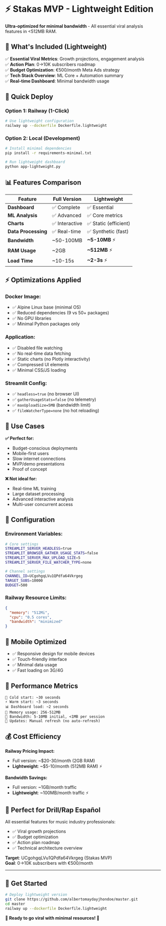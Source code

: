 # ⚡ Stakas MVP - Lightweight Edition

**Ultra-optimized for minimal bandwidth** - All essential viral analysis features in <512MB RAM.

## 🎯 **What's Included (Lightweight)**

✅ **Essential Viral Metrics**: Growth projections, engagement analysis  
✅ **Action Plan**: 0→10K subscribers roadmap  
✅ **Budget Optimization**: €500/month Meta Ads strategy  
✅ **Tech Stack Overview**: ML Core + Automation summary  
✅ **Real-time Dashboard**: Minimal bandwidth usage  

## 🚀 **Quick Deploy**

### **Option 1: Railway (1-Click)**
```bash
# Use lightweight configuration
railway up --dockerfile Dockerfile.lightweight
```

### **Option 2: Local (Development)**
```bash
# Install minimal dependencies
pip install -r requirements-minimal.txt

# Run lightweight dashboard
python app-lightweight.py
```

## 📊 **Features Comparison**

| Feature | Full Version | Lightweight |
|---------|-------------|-------------|
| **Dashboard** | ✅ Complete | ✅ Essential |
| **ML Analysis** | ✅ Advanced | ✅ Core metrics |
| **Charts** | ✅ Interactive | ✅ Static (efficient) |
| **Data Processing** | ✅ Real-time | ✅ Synthetic (fast) |
| **Bandwidth** | ~50-100MB | **~5-10MB** ⚡ |
| **RAM Usage** | ~2GB | **~512MB** ⚡ |
| **Load Time** | ~10-15s | **~2-3s** ⚡ |

## ⚡ **Optimizations Applied**

### **Docker Image:**
- ✅ Alpine Linux base (minimal OS)
- ✅ Reduced dependencies (9 vs 50+ packages)
- ✅ No GPU libraries
- ✅ Minimal Python packages only

### **Application:**
- ✅ Disabled file watching
- ✅ No real-time data fetching  
- ✅ Static charts (no Plotly interactivity)
- ✅ Compressed UI elements
- ✅ Minimal CSS/JS loading

### **Streamlit Config:**
- ✅ `headless=true` (no browser UI)
- ✅ `gatherUsageStats=false` (no telemetry)
- ✅ `maxUploadSize=5MB` (bandwidth limit)
- ✅ `fileWatcherType=none` (no hot reloading)

## 🎯 **Use Cases**

**✅ Perfect for:**
- Budget-conscious deployments
- Mobile-first users
- Slow internet connections
- MVP/demo presentations
- Proof of concept

**❌ Not ideal for:**
- Real-time ML training
- Large dataset processing
- Advanced interactive analysis
- Multi-user concurrent access

## 🔧 **Configuration**

### **Environment Variables:**
```bash
# Core settings
STREAMLIT_SERVER_HEADLESS=true
STREAMLIT_BROWSER_GATHER_USAGE_STATS=false
STREAMLIT_SERVER_MAX_UPLOAD_SIZE=5
STREAMLIT_SERVER_FILE_WATCHER_TYPE=none

# Channel settings
CHANNEL_ID=UCgohgqLVu1QPdfa64Vkrgeg
TARGET_SUBS=10000
BUDGET=500
```

### **Railway Resource Limits:**
```json
{
  "memory": "512Mi",
  "cpu": "0.5 cores",
  "bandwidth": "minimized"
}
```

## 📱 **Mobile Optimized**

- ✅ Responsive design for mobile devices
- ✅ Touch-friendly interface
- ✅ Minimal data usage
- ✅ Fast loading on 3G/4G

## 🚀 **Performance Metrics**

```
🏁 Cold start: ~30 seconds
⚡ Warm start: ~3 seconds  
📊 Dashboard load: ~2 seconds
💾 Memory usage: 256-512MB
📡 Bandwidth: 5-10MB initial, <1MB per session
🔄 Updates: Manual refresh (no auto-refresh)
```

## 💰 **Cost Efficiency**

**Railway Pricing Impact:**
- Full version: ~$20-30/month (2GB RAM)
- **Lightweight**: ~$5-10/month (512MB RAM) ⚡

**Bandwidth Savings:**
- Full version: ~1GB/month traffic
- **Lightweight**: ~100MB/month traffic ⚡

## 🎵 **Perfect for Drill/Rap Español**

All essential features for music industry professionals:
- ✅ Viral growth projections
- ✅ Budget optimization
- ✅ Action plan roadmap  
- ✅ Technical architecture overview

**Target**: UCgohgqLVu1QPdfa64Vkrgeg (Stakas MVP)  
**Goal**: 0→10K subscribers with €500/month  

---

## 🚀 **Get Started**

```bash
# Deploy lightweight version
git clone https://github.com/albertomaydayjhondoe/master.git
cd master
railway up --dockerfile Dockerfile.lightweight
```

**🎵 Ready to go viral with minimal resources! 🚀**